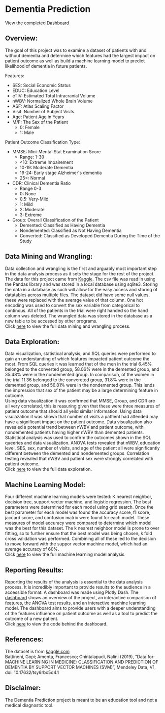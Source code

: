 # Dementia Prediction  
View the completed [Dashboard](https://dementia-prediction.herokuapp.com/)  
## Overview:
The goal of this project was to examine a dataset of patients with and without dementia and determine which features had the largest impact on patient outcome as well as build a machine learning model to predict likelihood of dementia in future patients.

Features:
- SES: Social Economic Status  
- EDUC: Education Level  
- eTIV: Estimated Total Intracranial Volume  
- nWBV: Normalized Whole Brain Volume  
- ASF: Atlas Scaling Factor  
- Visit: Number of Subject Visits  
- Age: Patient Age in Years
- M/F: The Sex of the Patient  
    - 0: Female
    - 1: Male  

Patient Outcome Classification Type:
- MMSE: Mini-Mental Stat Examination Score  
    - Range: 1-30  
    - <10: Extreme Impairement  
    - 10-19: Moderate Dementia  
    - 19-24: Early stage Alzheimer's dementia  
    - 25<: Normal   
- CDR: Clinical Dementia Ratio  
    - Range 0-3  
    - 0: None  
    - 0.5: Very-Mild  
    - 1: Mild  
    - 2: Moderate  
    - 3: Extreme  
- Group: Overall Classification of the Patient  
    - Demented: Classified as Having Dementia
    - Nondemented: Classified as Not Having Dementia  
    - Converted: Classified as Developed Dementia During the Time of the Study  

## Data Mining and Wrangling:
Data collection and wrangling is the first and arguably most important step in the data analysis process as it sets the stage for the rest of the project. The data for this project came from [Kaggle](https://www.kaggle.com/datasets/shashwatwork/dementia-prediction-dataset). The csv file was read in using the Pandas library and was stored in a local database using sqlite3. Storing the data in a database as such will allow for the easy access and storing of datatables across multiple files. The dataset did have some null values, these were replaced with the average value of that column. One hot encoding was used to convert the sex variable from categorical to continous. All of the patients in the trial were right handed so the hand column was deleted. The wrangled data was stored in the database as a new table to be accessed by other programs.  
Click [here](https://github.com/sspalding/Dementia-Prediction/blob/3f3d47b89e72999dbad910962c7b3988e9ae9133/DataCollection%20and%20Wrangling.ipynb) to view the full data mining and wrangling process.  

## Data Exploration:
Data visualization, statistical analysis, and SQL queries were performed to gain an understanding of which features impacted patient outcome the most. From SQL queries it was learned that of the men in the trial 6.45% belonged to the converted group, 58.06% were in the demented group, and 35.48% were  in the nondemented group. In comparison, of the women in the trial 11.36 belonged to the convereted group, 31.8% were in the demented group, and 56.81% were in the nondemented group. This lends the impression that sex of the patient may be a large determining feature in outcome.  
Using data visualization it was confirmed that MMSE, Group, and CDR are all very correlated, this is reasuring given that these were three measures of patient outcome that should all yeild similar information. Using data visulazation it was shown that number of visits a pattient had attended may have a significant impact on the patient outcome. Data visualization also revealed a potential trend between nWBV and patient outcome, with nondemented patients having higher nWBV than demented patients.  
Statistical analysis was used to confirm the outcomes shown in the SQL queeries and data visualization. ANOVA tests revealed that nWBV, education level, SES, sex, number of visits, and age of the patient all were significantly different between the demented and nondemented groups. Correlation testing revealed that nWBV and patient sex were strongly correlated with patient outcome.   
Click [here](https://github.com/sspalding/Dementia-Prediction/blob/d0c888f2ee76d9f9862f3d1f8fd0779e988df73c/Exploratory%20Data%20Analysis.ipynb) to view the full data exploration.

## Machine Learning Model:
Four different machine learning models were tested: K nearest neighbor, decision tree, support vector machine, and logistic regression. The best parameters were determined for each model using grid search. Once the best parameter for each model was found the accuracy score, f1 score, jaccard score, and confusion matrix were found for each model. These measures of model accuracy were compared to determine which model was the best for this dataset. The k nearest neighbor model is prone to over fitting, so to further ensure that the best model was being chosen, k fold cross validation was performed. Combining all of these led to the decision to move forward with the suppor vector machine model, which had an average accuracy of 60%.  
Click [here](https://github.com/sspalding/Dementia-Prediction/blob/d0c888f2ee76d9f9862f3d1f8fd0779e988df73c/Machine%20Learning.ipynb) to view the full machine learning model analysis. 

## Reporting Results:
Reporting the results of the analysis is essential to the data analysis process. It is incredibly important to provide results to the audience in a accessible format. A dashboard was made using Plotly Dash. The [dashboard](https://dementia-prediction.herokuapp.com/) shows an overview of the project, an interactive comparison of features, the ANOVA test results, and an interactive machine learning model. The dashboard aims to provide users with a deeper understanding of the features influence on patient outcome as well as a tool to predict the outcome of a new patient.  
Click [here](https://github.com/sspalding/Dementia-Prediction/blob/3f3d47b89e72999dbad910962c7b3988e9ae9133/app.py) to view the code behind the dashboard.  

## References:
The dataset is from [kaggle.com](https://www.kaggle.com/datasets/shashwatwork/dementia-prediction-dataset)     
Battineni, Gopi; Amenta, Francesco; Chintalapudi, Nalini (2019), “Data for: MACHINE LEARNING IN MEDICINE: CLASSIFICATION AND PREDICTION OF DEMENTIA BY SUPPORT VECTOR MACHINES (SVM)”, Mendeley Data, V1, doi: 10.17632/tsy6rbc5d4.1

## Disclaimer:  
The Dementia Prediction project is meant to be an education tool and not a medical diagnostic tool. 
